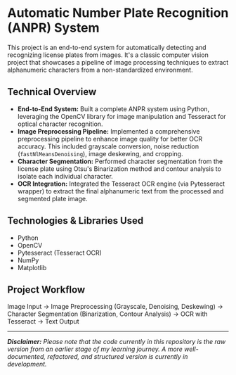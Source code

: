 # Automatic Number Plate Recognition (ANPR) System

This project is an end-to-end system for automatically detecting and recognizing license plates from images. It's a classic computer vision project that showcases a pipeline of image processing techniques to extract alphanumeric characters from a non-standardized environment.

## Technical Overview

-   **End-to-End System:** Built a complete ANPR system using Python, leveraging the OpenCV library for image manipulation and Tesseract for optical character recognition.
-   **Image Preprocessing Pipeline:** Implemented a comprehensive preprocessing pipeline to enhance image quality for better OCR accuracy. This included grayscale conversion, noise reduction (`fastNlMeansDenoising`), image deskewing, and cropping.
-   **Character Segmentation:** Performed character segmentation from the license plate using Otsu's Binarization method and contour analysis to isolate each individual character.
-   **OCR Integration:** Integrated the Tesseract OCR engine (via Pytesseract wrapper) to extract the final alphanumeric text from the processed and segmented plate image.

## Technologies & Libraries Used

-   Python
-   OpenCV
-   Pytesseract (Tesseract OCR)
-   NumPy
-   Matplotlib

## Project Workflow

Image Input → Image Preprocessing (Grayscale, Denoising, Deskewing) → Character Segmentation (Binarization, Contour Analysis) → OCR with Tesseract → Text Output

---

***Disclaimer:** Please note that the code currently in this repository is the raw version from an earlier stage of my learning journey. A more well-documented, refactored, and structured version is currently in development.*
